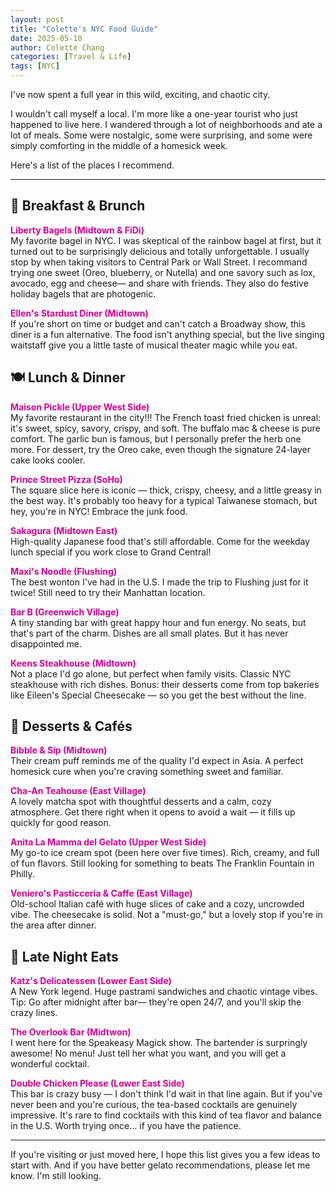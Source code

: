 ```yaml
---
layout: post
title: "Colette's NYC Food Guide"
date: 2025-05-10
author: Colette Chang
categories: [Travel & Life]
tags: [NYC]
---
```


I've now spent a full year in this wild, exciting, and chaotic city.

I wouldn't call myself a local. I'm more like a one-year tourist who just happened to live here. I wandered through a lot of neighborhoods and ate a lot of meals. Some were nostalgic, some were surprising, and some were simply comforting in the middle of a homesick week.

Here's a list of the places I recommend.

---

## 🥯 Breakfast & Brunch

<span style="color:rgb(217, 0, 148);"><b>Liberty Bagels (Midtown & FiDi)</b></span>  
My favorite bagel in NYC. I was skeptical of the rainbow bagel at first, but it turned out to be surprisingly delicious and totally unforgettable. I usually stop by when taking visitors to Central Park or Wall Street. I recommand trying one sweet (Oreo, blueberry, or Nutella) and one savory such as lox, avocado, egg and cheese— and share with friends. They also do festive holiday bagels that are photogenic.

<span style="color:rgb(217, 0, 148);"><b>Ellen's Stardust Diner (Midtown)</b></span>  
If you're short on time or budget and can't catch a Broadway show, this diner is a fun alternative. The food isn't anything special, but the live singing waitstaff give you a little taste of musical theater magic while you eat.

## 🍽️ Lunch & Dinner

<span style="color:rgb(217, 0, 148);"><b>Maison Pickle (Upper West Side)</b></span>  
My favorite restaurant in the city!!! The French toast fried chicken is unreal: it's sweet, spicy, savory, crispy, and soft. The buffalo mac & cheese is pure comfort. The garlic bun is famous, but I personally prefer the herb one more. For dessert, try the Oreo cake, even though the signature 24-layer cake looks cooler.

<span style="color:rgb(217, 0, 148);"><b>Prince Street Pizza (SoHo)</b></span>   
The square slice here is iconic — thick, crispy, cheesy, and a little greasy in the best way. It's probably too heavy for a typical Taiwanese stomach, but hey, you're in NYC! Embrace the junk food.

<span style="color:rgb(217, 0, 148);"><b>Sakagura (Midtown East)</b></span>  
High-quality Japanese food that's still affordable. Come for the weekday lunch special if you work close to Grand Central!

<span style="color:rgb(217, 0, 148);"><b>Maxi's Noodle (Flushing)</b></span>  
The best wonton I've had in the U.S. I made the trip to Flushing just for it twice! Still need to try their Manhattan location.

<span style="color:rgb(217, 0, 148);"><b>Bar B (Greenwich Village)</b></span>  
A tiny standing bar with great happy hour and fun energy. No seats, but that's part of the charm. Dishes are all small plates. But it has never disappointed me.

<span style="color:rgb(217, 0, 148);"><b>Keens Steakhouse (Midtown)</b></span>  
Not a place I'd go alone, but perfect when family visits. Classic NYC steakhouse with rich dishes. Bonus: their desserts come from top bakeries like Eileen's Special Cheesecake — so you get the best without the line.

## 🍰 Desserts & Cafés

<span style="color:rgb(217, 0, 148);"><b>Bibble & Sip (Midtown)</b></span>   
Their cream puff reminds me of the quality I'd expect in Asia. A perfect homesick cure when you're craving something sweet and familiar.

<span style="color:rgb(217, 0, 148);"><b>Cha-An Teahouse (East Village)</b></span>  
A lovely matcha spot with thoughtful desserts and a calm, cozy atmosphere. Get there right when it opens to avoid a wait — it fills up quickly for good reason.

<span style="color:rgb(217, 0, 148);"><b>Anita La Mamma del Gelato (Upper West Side)</b></span>  
My go-to ice cream spot (been here over five times). Rich, creamy, and full of fun flavors. Still looking for something to beats The Franklin Fountain in Philly.

<span style="color:rgb(217, 0, 148);"><b>Veniero's Pasticceria & Caffe (East Village)</b></span>  
Old-school Italian café with huge slices of cake and a cozy, uncrowded vibe. The cheesecake is solid. Not a "must-go," but a lovely stop if you're in the area after dinner.

## 🌙 Late Night Eats

<span style="color:rgb(217, 0, 148);"><b>Katz's Delicatessen (Lower East Side)</b></span>  
A New York legend. Huge pastrami sandwiches and chaotic vintage vibes. Tip: Go after midnight after bar— they're open 24/7, and you'll skip the crazy lines.

<span style="color:rgb(217, 0, 148);"><b>The Overlook Bar (Midtwon)</b></span>  
I went here for the Speakeasy Magick show. The bartender is surpringly awesome! No menu! Just tell her what you want, and you will get a wonderful cocktail.

<span style="color:rgb(217, 0, 148);"><b>Double Chicken Please (Lower East Side)</b></span>  
This bar is crazy busy — I don't think I'd wait in that line again. But if you've never been and you're curious, the tea-based cocktails are genuinely impressive. It's rare to find cocktails with this kind of tea flavor and balance in the U.S. Worth trying once… if you have the patience.


---

If you're visiting or just moved here, I hope this list gives you a few ideas to start with. And if you have better gelato recommendations, please let me know. I'm still looking.
